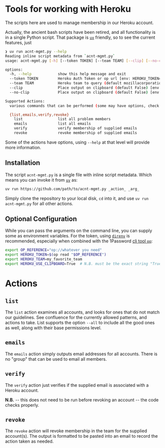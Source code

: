 # Tools for working with Heroku

The scripts here are used to manage membership in our Heroku account.

Actually, the ancient bash scripts have been retired, and all functionality is
in a single Python script. That package is [`uv`][uv] friendly, so to see the
current features, just
```bash
❯ uv run acnt-mgmt.py --help
Reading inline script metadata from `acnt-mgmt.py`
usage: acnt-mgmt.py [-h] [--token TOKEN] [--team TEAM] [--clip] [--no-clip] {list,emails,verify,revoke} ...

options:
  -h, --help            show this help message and exit
  --token TOKEN         Heroku Auth Token or op url [env: HEROKU_TOKEN=]
  --team TEAM           Heroku team to query (default mozillacorporation) [env: HEROKU_TEAM=]
  --clip                Place output on clipboard (default False) [env: HEROKU_USE_CLIPBOARD=]
  --no-clip             Place output on clipboard (default False) [env: HEROKU_USE_CLIPBOARD=]

Supported Actions:
  various commands that can be performed (some may have options, check their --help)

  {list,emails,verify,revoke}
    list                list all problem members
    emails              list all emails
    verify              verify membership of supplied emails
    revoke              revoke membership of supplied emails
```
Some of the actions have options, using `--help` at that level will provide
more information.

## Installation

The script `acnt-mgmt.py` is a single file with inline script metadata. Which
means you can invoke it from [`uv`][uv] as:
```bash
uv run https://github.com/path/to/acnt-mgmt.py _action_ _arg_
```

Simply clone the repository to your local disk, `cd` into it, and use `uv run
acnt-mgmt.py` for all other actions.

## Optional Configuration

While you can pass the arguments on the command line, you can supply some as
environment variables. For the token, using [`direnv`][direnv] is recommended,
especially when combined with the 1Password [cli tool `op`][op]:

```bash
export OP_REFERENCE="op://whatever you need"
export HEROKU_TOKEN=$(op read "$OP_REFERENCE")
export HEROKU_TEAM=my_favorite_team
export HEROKU_USE_CLIPBOARD=True  # N.B. must be the exact string "True" to be true.
```

# Actions

## `list`

The `list` action examines all accounts, and looks for ones that do not match
our guidelines. See confluence for the currently allowed patterns, and actions
to take. List supports the option `--all` to include all the good ones as well,
along with their base permissions level.

## `emails`

The `emails` action simply outputs email addresses for all accounts. There is
no "group" that can be used to email all members.

## `verify`

The `verify` action just verifies if the supplied email is associated with a
Heroku account.

**N.B.** -- this does not need to be run before revoking an account -- the
code checks properly.

## `revoke`

The `revoke` action will revoke membership in the team for the supplied
account(s). The output is formatted to be pasted into an email to record the
action taken as needed.


[uv]: https://github.com/astral-sh/uv
[direnv]: https://direnv.net/
[op]: https://developer.1password.com/docs/cli/get-started/
